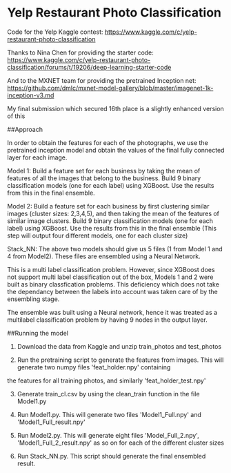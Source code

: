 # Yelp Restaurant Photo Classification
Code for the Yelp Kaggle contest: https://www.kaggle.com/c/yelp-restaurant-photo-classification

Thanks to Nina Chen for providing the starter code: https://www.kaggle.com/c/yelp-restaurant-photo-classification/forums/t/19206/deep-learning-starter-code

And to the MXNET team for providing the pretrained Inception net: https://github.com/dmlc/mxnet-model-gallery/blob/master/imagenet-1k-inception-v3.md

My final submission which secured 16th place is a slightly enhanced version of this


##Approach

In order to obtain the features for each of the photographs, we use the pretrained inception model and obtain the values of the final fully connected layer for each image.

Model 1: Build a feature set for each business by taking the mean of features of all the images that belong to the business. Build 9 binary classification models (one for each label) using XGBoost. Use the results from this in the final ensemble.

Model 2: Build a feature set for each business by first clustering similar images (cluster sizes: 2,3,4,5), and then taking the mean of the features of similar image clusters. Build 9 binary classification models (one for each label) using XGBoost. Use the results from this in the final ensemble (This step will output four different models, one for each cluster size)

Stack_NN: The above two models should give us 5 files (1 from Model 1 and 4 from Model2). These files are ensembled using a Neural Network.

This is a multi label classification problem. However, since XGBoost does not support multi label classification out of the box, Models 1 and 2 were built as binary classfication problems. This deficiency which does not take the dependancy between the labels into account was taken care of by the ensembling stage.

The ensemble was built using a Neural network, hence it was treated as a multilabel classification problem by having 9 nodes in the output layer.

##Running the model

1. Download the data from Kaggle and unzip train_photos and test_photos

2. Run the pretraining script to generate the features from images. This will generate two numpy files 'feat_holder.npy' containing

the features for all training photos, and similarly 'feat_holder_test.npy'

3. Generate train_cl.csv by using the clean_train function in the file Model1.py

4. Run Model1.py. This will generate two files 'Model1_Full.npy' and 'Model1_Full_result.npy'

5. Run Model2.py. This will generate eight files 'Model_Full_2.npy', 'Model1_Full_2_result.npy' as so on for each of the different cluster sizes

6. Run Stack_NN.py. This script should generate the final ensembled result.


